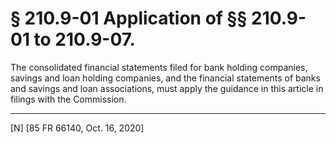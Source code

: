 # § 210.9-01   Application of §§ 210.9-01 to 210.9-07.

The consolidated financial statements filed for bank holding companies, savings and loan holding companies, and the financial statements of banks and savings and loan associations, must apply the guidance in this article in filings with the Commission.



---

[N] [85 FR 66140, Oct. 16, 2020]




